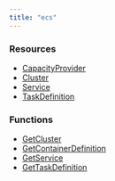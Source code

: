 ```yaml
---
title: "ecs"
---
```


<!-- WARNING: this file was generated by the Pulumi Terraform Bridge (tfgen) Tool. -->
<!-- Do not edit by hand unless you're certain you know what you are doing! -->

<style>
  table td p { margin-top: 0; margin-bottom: 0; }
</style>

<h3>Resources</h3>
<ul class="api">
    <li><a href="capacityprovider"><span class="symbol resource"></span>CapacityProvider</a></li>
    <li><a href="cluster"><span class="symbol resource"></span>Cluster</a></li>
    <li><a href="service"><span class="symbol resource"></span>Service</a></li>
    <li><a href="taskdefinition"><span class="symbol resource"></span>TaskDefinition</a></li>
</ul>

<h3>Functions</h3>
<ul class="api">
    <li><a href="getcluster"><span class="symbol datasource"></span>GetCluster</a></li>
    <li><a href="getcontainerdefinition"><span class="symbol datasource"></span>GetContainerDefinition</a></li>
    <li><a href="getservice"><span class="symbol datasource"></span>GetService</a></li>
    <li><a href="gettaskdefinition"><span class="symbol datasource"></span>GetTaskDefinition</a></li>
</ul>

